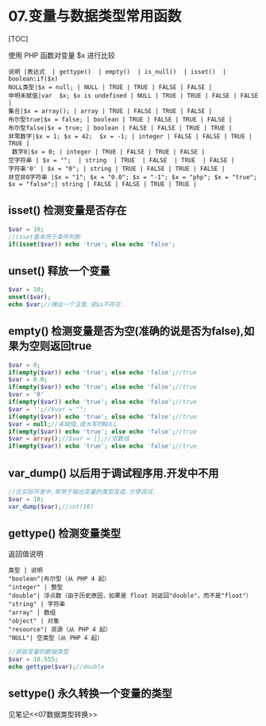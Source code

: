 # 07.变量与数据类型常用函数
[TOC]

使用 PHP 函数对变量 $x 进行比较
```table
说明 |表达式  | gettype()  | empty()  | is_null()  | isset()  | boolean:if($x)
NULL类型|$x = null; | NULL | TRUE | TRUE | FALSE | FALSE | 
申明未赋值|var  $x; $x is undefined | NULL | TRUE | TRUE | FALSE | FALSE | 
集合|$x = array(); | array | TRUE | FALSE | TRUE | FALSE | 
布尔型true|$x = false; | boolean | TRUE | FALSE | TRUE | FALSE | 
布尔型false|$x = true; | boolean | FALSE | FALSE | TRUE | TRUE | 
非零数字|$x = 1; $x = 42;  $x = -1; | integer | FALSE | FALSE | TRUE | TRUE | 
 数字0|$x = 0; | integer | TRUE | FALSE | TRUE | FALSE | 
空字符串 | $x = "";  | string  | TRUE  | FALSE  | TRUE  | FALSE | 
字符串'0' | $x = "0"; | string | TRUE | FALSE | TRUE | FALSE | 
非空非0字符串 |$x = "1"; $x = "0.0"; $x = "-1"; $x = "php"; $x = "true";  $x = "false";| string | FALSE | FALSE | TRUE | TRUE | 
```




## isset() 检测变量是否存在
```php
$var = 10;
//isset基本用于条件判断
if(isset($var)) echo 'true'; else echo 'false';
```

## unset() 释放一个变量
```php
$var = 10;
unset($var);
echo $var;//弹出一个注意.说$a不存在.
```

## empty() 检测变量是否为空(准确的说是否为false),如果为空则返回true
```php
$var = 0;
if(empty($var)) echo 'true'; else echo 'false';//true
$var = 0.0;
if(empty($var)) echo 'true'; else echo 'false';//true
$var = '0'
if(empty($var)) echo 'true'; else echo 'false';//true
$var = '';//$var = "";
if(empty($var)) echo 'true'; else echo 'false';//true
$var = null;//未赋值,或大写的NULL
if(empty($var)) echo 'true'; else echo 'false';//true
$var = array();//$var = [];//空数组
if(empty($var)) echo 'true'; else echo 'false';//true
```

## var_dump() 以后用于调试程序用.开发中不用
```php
//在实际开发中,常用于输出变量的类型及值.方便调试.
$var = 10;
var_dump($var);//int(10)
```

## gettype() 检测变量类型
返回值说明
```table
类型 | 说明
"boolean"|布尔型（从 PHP 4 起） 
"integer" | 整型
"double"| 浮点数（由于历史原因，如果是 float 则返回"double"，而不是"float"） 
"string" | 字符串
"array" | 数组
"object" | 对象
"resource"| 资源（从 PHP 4 起） 
"NULL"| 空类型（从 PHP 4 起） 
```

```php
//获取变量的数据类型
$var = 10.555;
echo gettype($var);//double
```

## settype() 永久转换一个变量的类型
见笔记<<07数据类型转换>>